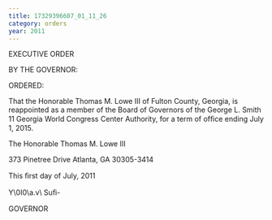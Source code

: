 ```yaml
---
title: 17329396607_01_11_26
category: orders
year: 2011
---
```

 

EXECUTIVE ORDER

BY THE GOVERNOR:

ORDERED:

That the Honorable Thomas M. Lowe III of Fulton County,
Georgia, is reappointed as a member of the Board of Governors of
the George L. Smith 11 Georgia World Congress Center Authority,
for a term of ofﬁce ending July 1, 2015.

The Honorable Thomas M. Lowe III

373 Pinetree Drive
Atlanta, GA 30305-3414

This ﬁrst day of July, 2011

Y\0I0\a.v\ Suﬁ-

GOVERNOR

